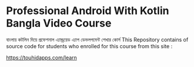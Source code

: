 # Professional Android With Kotlin Bangla Video Course
বাংলায় কটলিন দিয়ে প্রফেশনাল এ্যান্ড্রয়েড এ্যাপ ডেভলপমেন্ট শেখার কোর্স
This Repository contains of source code for students who enrolled for this course from this site :

https://touhidapps.com/learn
